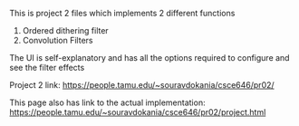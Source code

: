 This is project 2 files which implements 2 different functions

1. Ordered dithering filter
2. Convolution Filters

The UI is self-explanatory and has all the options required to configure and see the filter effects

Project 2 link:
	https://people.tamu.edu/~souravdokania/csce646/pr02/
	
This page also has link to the actual implementation:
	https://people.tamu.edu/~souravdokania/csce646/pr02/project.html


